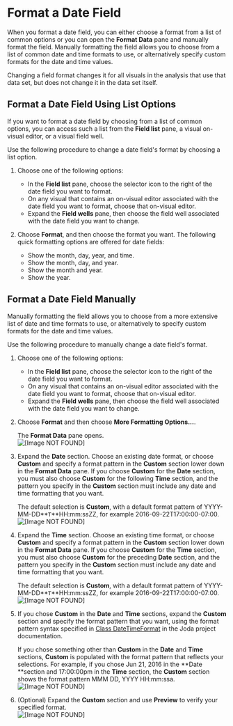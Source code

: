 # Format a Date Field<a name="format-a-date-field"></a>

When you format a date field, you can either choose a format from a list of common options or you can open the **Format Data** pane and manually format the field\. Manually formatting the field allows you to choose from a list of common date and time formats to use, or alternatively specify custom formats for the date and time values\.

Changing a field format changes it for all visuals in the analysis that use that data set, but does not change it in the data set itself\.

## Format a Date Field Using List Options<a name="format-a-date-field-list"></a>

If you want to format a date field by choosing from a list of common options, you can access such a list from the **Field list** pane, a visual on\-visual editor, or a visual field well\.

Use the following procedure to change a date field's format by choosing a list option\.

1. Choose one of the following options:
   + In the **Field list** pane, choose the selector icon to the right of the date field you want to format\.
   + On any visual that contains an on\-visual editor associated with the date field you want to format, choose that on\-visual editor\.
   + Expand the **Field wells** pane, then choose the field well associated with the date field you want to change\.

1. Choose **Format**, and then choose the format you want\. The following quick formatting options are offered for date fields:
   + Show the month, day, year, and time\.
   + Show the month, day, and year\.
   + Show the month and year\.
   + Show the year\.

## Format a Date Field Manually<a name="format-a-date-field-manual"></a>

Manually formatting the field allows you to choose from a more extensive list of date and time formats to use, or alternatively to specify custom formats for the date and time values\.

Use the following procedure to manually change a date field's format\.

1. Choose one of the following options:
   + In the **Field list** pane, choose the selector icon to the right of the date field you want to format\.
   + On any visual that contains an on\-visual editor associated with the date field you want to format, choose that on\-visual editor\.
   + Expand the **Field wells** pane, then choose the field well associated with the date field you want to change\.

1. Choose **Format** and then choose **More Formatting Options\.\.\.**\.

   The **Format Data** pane opens\.  
![\[Image NOT FOUND\]](http://docs.aws.amazon.com/quicksight/latest/user/images/format-data-date.png)

1. Expand the **Date** section\. Choose an existing date format, or choose **Custom** and specify a format pattern in the **Custom** section lower down in the **Format Data** pane\. If you choose **Custom** for the **Date** section, you must also choose **Custom** for the following **Time** section, and the pattern you specify in the **Custom** section must include any date and time formatting that you want\.

   The default selection is **Custom**, with a default format pattern of YYYY\-MM\-DD**`T`**HH:mm:ssZZ, for example 2016\-09\-22T17:00:00\-07:00\.  
![\[Image NOT FOUND\]](http://docs.aws.amazon.com/quicksight/latest/user/images/date-format.png)

1. Expand the **Time** section\. Choose an existing time format, or choose **Custom** and specify a format pattern in the **Custom** section lower down in the **Format Data** pane\. If you choose **Custom** for the **Time** section, you must also choose **Custom** for the preceding **Date** section, and the pattern you specify in the **Custom** section must include any date and time formatting that you want\.

   The default selection is **Custom**, with a default format pattern of YYYY\-MM\-DD**`T`**HH:mm:ssZZ, for example 2016\-09\-22T17:00:00\-07:00\.  
![\[Image NOT FOUND\]](http://docs.aws.amazon.com/quicksight/latest/user/images/time-format.png)

1. If you chose **Custom** in the **Date** and **Time** sections, expand the **Custom** section and specify the format pattern that you want, using the format pattern syntax specified in [Class DateTimeFormat](http://www.joda.org/joda-time/apidocs/org/joda/time/format/DateTimeFormat.html) in the Joda project documentation\.

   If you chose something other than **Custom** in the **Date** and **Time** sections, **Custom** is populated with the format pattern that reflects your selections\. For example, if you chose Jun 21, 2016 in the **Date **section and 17:00:00pm in the **Time** section, the **Custom** section shows the format pattern MMM DD, YYYY HH:mm:ssa\.  
![\[Image NOT FOUND\]](http://docs.aws.amazon.com/quicksight/latest/user/images/custom-format.png)

1. \(Optional\) Expand the **Custom** section and use **Preview** to verify your specified format\.  
![\[Image NOT FOUND\]](http://docs.aws.amazon.com/quicksight/latest/user/images/preview-format.png)